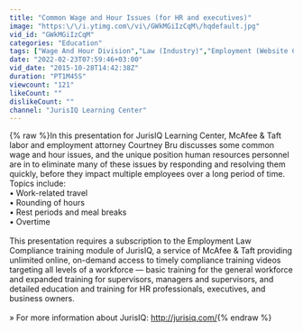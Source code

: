 ```yaml
---
title: "Common Wage and Hour Issues (for HR and executives)"
image: "https:\/\/i.ytimg.com\/vi\/GWkMGiIzCqM\/hqdefault.jpg"
vid_id: "GWkMGiIzCqM"
categories: "Education"
tags: ["Wage And Hour Division","Law (Industry)","Employment (Website Category)"]
date: "2022-02-23T07:59:46+03:00"
vid_date: "2015-10-28T14:42:38Z"
duration: "PT1M45S"
viewcount: "121"
likeCount: ""
dislikeCount: ""
channel: "JurisIQ Learning Center"
---
```

{% raw %}In this presentation for JurisIQ Learning Center, McAfee &amp; Taft labor and employment attorney Courtney Bru discusses some common wage and hour issues, and the unique position human resources personnel are in to eliminate many of these issues by responding and resolving them quickly, before they impact multiple employees over a long period of time. Topics include:<br />• Work-related travel<br />• Rounding of hours<br />• Rest periods and meal breaks<br />• Overtime<br /><br />This presentation requires a subscription to the Employment Law Compliance training module of JurisIQ, a service of McAfee &amp; Taft providing unlimited online, on-demand access to timely compliance training videos targeting all levels of a workforce — basic training for the general workforce and expanded training for supervisors, managers and supervisors, and detailed education and training for HR professionals, executives, and business owners.<br /><br />» For more information about JurisIQ: <a rel="nofollow" target="blank" href="http://jurisiq.com/">http://jurisiq.com/</a>{% endraw %}
